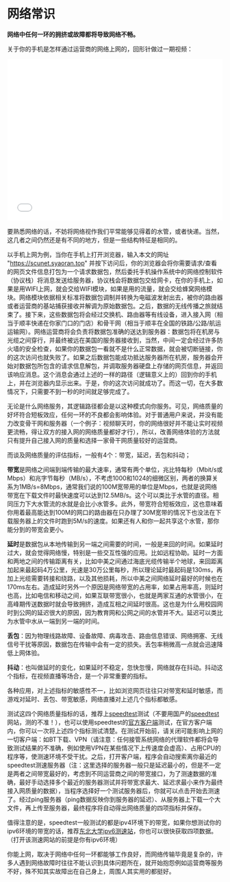 # 网络常识

**网络中任何一环的拥挤或故障都将导致网络不畅。**

关于你的手机是怎样通过运营商的网络上网的，回形针做过一期视频：

<div style="position: relative; width: 100%; height: 0; padding-bottom: 75%;">
  <iframe src="//player.bilibili.com/player.html?aid=44691514&cid=78241076&page=1"
          scrolling="no"
          border="0"
          frameborder="no"
          framespacing="0"
          allowfullscreen="true"
          style="position: absolute; width: 100%; height: 100%; left: 0; top: 0;"> </iframe>
</div>

要熟悉网络的话，不妨将网络视作我们平常能够见得着的水管，或者快递。当然，这几者之间仍然还是有不同的地方，但是一些结构特征是相同的。

以手机上网为例，当你在手机上打开浏览器，输入本文的网址 "https://scunet.syaoran.top" 并按下访问后，你的浏览器会将你需要请求/查看的网页文件信息打包为一个请求数据包，然后委托手机操作系统中的网络控制软件（协议栈）将消息发送给服务器，协议栈会将数据包交给网卡，在你的手机上，如果是用WIFI上网，就会交给WIFI模块，如果是用的流量，就会交给蜂窝网络模块。网络模块依据相关标准将数据包调制并转换为电磁波发射出去，被你的路由器或者运营商的基站捕获接收并解调为原始数据包。之后，数据的无线传播之旅就结束了。接下来，这些数据包将会经过交换机、路由器等有线设备，进入接入网（相当于顺丰快递在你家门口的门店）和骨干网（相当于顺丰在全国的铁路/公路/航运运输网）。网络运营商将会负责将数据包准确的送达到服务器：数据包将在机房与光缆之间穿行，并最终被远在美国的服务器接收到，当然，中间一定会经过许多防火墙的安全检查，如果你的数据包一看就不是什么正常数据，就会被切断链接，你的这次访问也就失败了。如果之后数据包能成功抵达服务器所在机房，服务器会开始对数据包所包含的请求信息解包，并调取服务器硬盘上存储的网页信息，并返回该响应消息。这个消息会通过上述的一样的路径（逻辑意义上的）回到你的手机上，并在浏览器内显示出来。于是，你的这次访问就成功了。而这一切，在大多数情况下，只需要不到一秒的时间就足够完成了。

无论是什么网络服务，其逻辑路径都会是以这种模式向你服务。可见，网络质量的好坏符合短板效应，任何一环的不良都会影响体验。对于普通用户来说，并没有能力改变骨干网和服务器（一个例子：视频聊天时，你的网络很好并不能让实时视频更流畅，得让双方的接入网的网络质量都好才行），所以，改善网络体验的方法就只有提升自己接入网的质量和选择一家骨干网质量较好的运营商。

而谈及网络质量的评估指标，一般有4个：带宽，延迟，丢包和抖动；

**带宽**是网络之间端到端传输的最大速率，通常有两个单位，兆比特每秒（Mbit/s或Mbps）和兆字节每秒（MB/s），不考虑1000和1024的细微区别，两者的换算关系为1MB/s=8Mbps，通常我们说的100M宽带用的单位是Mbps，也就是说网络带宽在下载文件时最快速度可以达到12.5MB/s。这个可以类比于水管的直径。相同压力下大水管流的水就是会比小水管多。此外，带宽符合短板效应，这也意味着你用着最高能达到100M的网口的路由器在只办理了30M宽带的情况下也没法在下载服务器上的文件时跑到5M/s的速度。如果还有人和你一起共享这个水管，那你能分到的带宽会更小。

**延时**是数据包从本地传输到另一端之间需要的时间，一般是来回的时间。如果延时过大，就会觉得网络慢，特别是一些交互性强的应用。比如远程协助。延时一方面和两地之间的传输距离有关，比如中美之间通过海底光缆传输半个地球，来回距离加起来最起码4万公里，光速是30万公里每秒，所以理论延时最起码是130ms，再加上光缆需要转接和绕路，以及其他损耗，所以中美之间网络延时最好的时候也在170ms左右。造成延时另外一个原因是网络带宽的占用率，如果占用率高，则延时也高，比如电信和移动之间，如果互联带宽很小，也就是两家互通的水管很小，在高峰期传送数据时就会导致拥挤，造成互相之间延时很高。这也是为什么用校园网时到公网的延迟很大的原因，因为教育网和公网之间的水管并不大。延迟可以类比为水管中水从一端到另一端的时间。

**丢包**：因为物理线路故障、设备故障、病毒攻击、路由信息错误、网络拥塞、无线信号干扰等原因，数据包在传输中会有一定的损失。丢包率稍微高一点就会迅速降低上网体验。

**抖动**：也叫做延时的变化，如果延时不稳定，忽快忽慢，网络就存在抖动。抖动这个指标，在视频直播等场合，是一个非常重要的指标。

各种应用，对上述指标的敏感性不一，比如浏览网页往往只对带宽和延时敏感，而游戏对延时、丢包、带宽敏感，网络直播对上述几个指标都敏感。

测试这四个网络质量指标的话，推荐上[speedtest](https://www.speedtest.net/)测试（不要用国产的[speedtest](http://www.speedtest.cn/)网站，测的不准！），也可以使用speedtest的[官方客户端](https://www.speedtest.net/apps)测试，在官方客户端内，你可以一次将上述四个指标测试清楚。在测试开始前，请关闭可能影响上网的一切客户端：如BT下载、VPN（请注意：任何接管系统网络的代理软件都将会导致测试结果的不准确，例如使用VPN在某些情况下上传速度会虚高）、占用CPU的程序等，使测速环境不受干扰。之后，打开客户端，程序会自动搜索离你最近的speedtest测速服务器（注：这里选择的服务器一般只是延迟最小的，但是不一定是两者之间带宽最好的，考虑到不同运营商之间的带宽接口，为了测速数据的准确，最好手动选择多个最近的服务器测试并将带宽求最大、延迟求最小来作为最终接入网质量的数据），当程序选择好一个测试服务器后，你就可以点击开始去测速了。经过ping服务器（ping数据反映你到服务器的延迟）、从服务器上下载一个大文件，再上传至服务器，最终程序将自动得出网络质量的四项指标并保存。

值得注意的是，speedtest一般测试的都是ipv4环境下的带宽，如果你想测试你的ipv6环境的带宽的话，推荐[东北大学ipv6测速站](http://speed.neu6.edu.cn/)，你也可以很快获取四项数据。（打开该测速网站的前提是你有ipv6环境）

你能上网，取决于网络中任何一环都能够工作良好，而网络传输毕竟是复杂的，许多人遇到网络故障时往往不能认识到具体问题所在，就开始抱怨例如运营商等服务不好，殊不知其实故障出在自己身上，周围人其实用的都挺好。
